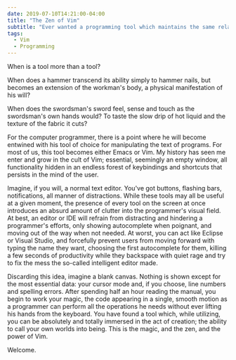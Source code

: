 ```yaml
---
date: 2019-07-10T14:21:00-04:00
title: "The Zen of Vim"
subtitle: "Ever wanted a programming tool which maintains the same relationship as a sword to the knight, the hammer to the smith?"
tags:
  - Vim
  - Programming
---
```


When is a tool more than a tool?

When does a hammer transcend its ability simply to hammer nails, but becomes an extension of the workman's body, a physical manifestation of his will?

When does the swordsman's sword feel, sense and touch as the swordsman's own hands would? To taste the slow drip of hot liquid and the texture of the fabric it cuts?

For the computer programmer, there is a point where he will become entwined with his tool of choice for manipulating the text of programs. For most of us, this tool becomes either Emacs or Vim. My history has seen me enter and grow in the cult of Vim; essential, seemingly an empty window, all functionality hidden in an endless forest of keybindings and shortcuts that persists in the mind of the user.

Imagine, if you will, a normal text editor. You've got buttons, flashing bars, notifications, all manner of distractions. While these tools may all be useful at a given moment, the presence of every tool on the screen at once introduces an absurd amount of clutter into the programmer's visual field. At best, an editor or IDE will refrain from distracting and hindering a programmer's efforts, only showing autocomplete when poignant, and moving out of the way when not needed. At worst, you can act like Eclipse or Visual Studio, and forcefully prevent users from moving forward with typing the name they want, choosing the first autocomplete for them, killing a few seconds of productivity while they backspace with quiet rage and try to fix the mess the so-called intelligent editor made.

Discarding this idea, imagine a blank canvas. Nothing is shown except for the most essential data: your cursor mode and, if you choose, line numbers and spelling errors. After spending half an hour reading the manual, you begin to work your magic, the code appearing in a single, smooth motion as a programmer can perform all the operations he needs without ever lifting his hands from the keyboard. You have found a tool which, while utilizing, you can be absolutely and totally immersed in the act of creation; the ability to call your own worlds into being. This is the magic, and the zen, and the power of Vim.

Welcome.
